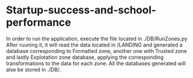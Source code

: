 # Startup-success-and-school-performance

  In order to run the application, execute the file located in ./DB/RunZones.py
  After ruuning it, it will read the data located in /LANDING and generated a database corresponding to Formatted zone, another one with Trusted zone and lastly Explotation zone database, applying the corresponding transformations to the data for each zone. All the databases generated will alse be stored in ./DB/.
